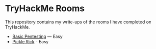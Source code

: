 # TryHackMe Rooms
This repository contains my write-ups of the rooms I have completed on TryHackMe.  

- [Basic Pentesting](./1-Basic-Pentesting.md) — Easy
- [Pickle Rick](./2-Pickle-Rick.md) - Easy
